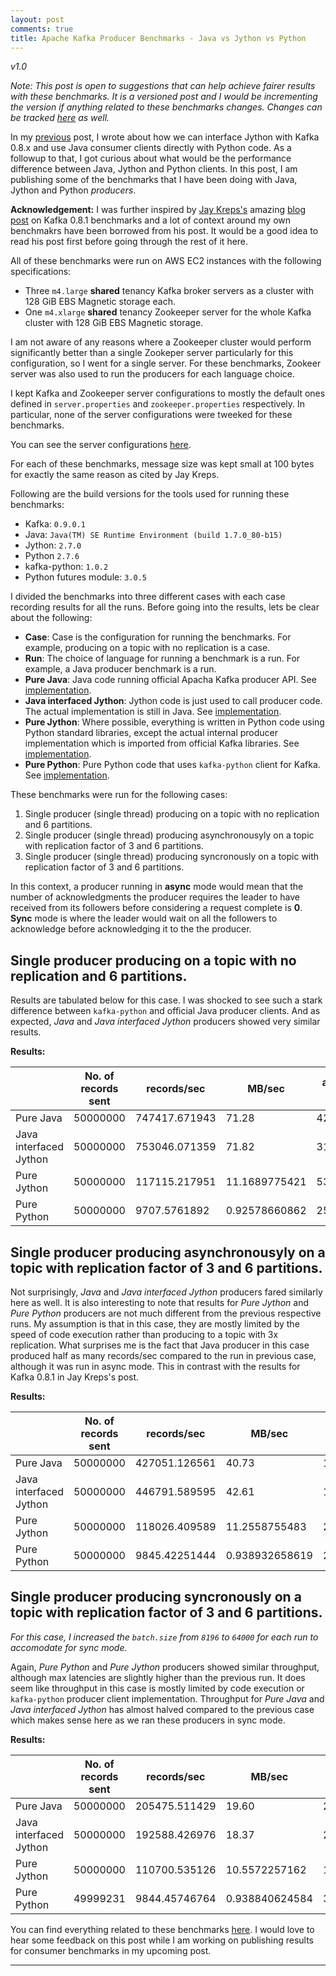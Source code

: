 ```yaml
---
layout: post
comments: true
title: Apache Kafka Producer Benchmarks - Java vs Jython vs Python
---
```

*v1.0*

*Note: This post is open to suggestions that can help achieve fairer results with these benchmarks. It is a versioned post and I would be incrementing the version if anything related to these benchmarks changes. Changes can be tracked [here](https://github.com/mrafayaleem/mrafayaleem.github.io) as well.*

In my [previous](http://mrafayaleem.com/2016/03/19/interfacing-jython-with-kafka/) post, I wrote about how we can interface Jython with Kafka 0.8.x and use Java consumer clients directly with Python code. As a followup to that, I got curious about what would be the performance difference between Java, Jython and Python clients. In this post, I am publishing some of the benchmarks that I have been doing with Java, Jython and Python *producers*. 

**Acknowledgement:** I was further inspired by [Jay Kreps's](https://twitter.com/jaykreps) amazing [blog post](https://engineering.linkedin.com/kafka/benchmarking-apache-kafka-2-million-writes-second-three-cheap-machines) on Kafka 0.8.1 benchmarks and a lot of context around my own benchmakrs have been borrowed from his post. It would be a good idea to read his post first before going through the rest of it here. 

All of these benchmarks were run on AWS EC2 instances with the following specifications:

- Three `m4.large` **shared** tenancy Kafka broker servers as a cluster with 128 GiB EBS Magnetic storage each.
- One `m4.xlarge` **shared** tenancy Zookeeper server for the whole Kafka cluster with 128 GiB EBS Magnetic storage.

I am not aware of any reasons where a Zookeeper cluster would perform significantly better than a single Zookeper server particularly for this configuration, so I went for a single server. For these benchmarks, Zookeer server was also used to run the producers for each language choice.

I kept Kafka and Zookeeper server configurations to mostly the default ones defined in `server.properties` and `zookeeper.properties` respectively. In particular, none of the server configurations were tweeked for these benchmarks.

You can see the server configurations [here](https://github.com/mrafayaleem/kafka-jython/tree/master/config).

For each of these benchmarks, message size was kept small at 100 bytes for exactly the same reason as cited by Jay Kreps.

Following are the build versions for the tools used for running these benchmarks:

- Kafka: `0.9.0.1`
- Java: `Java(TM) SE Runtime Environment (build 1.7.0_80-b15)`
- Jython: `2.7.0`
- Python `2.7.6`
- kafka-python: `1.0.2`
- Python futures module: `3.0.5`

I divided the benchmarks into three different cases with each case recording results for all the runs. Before going into the results, lets be clear about the following:

- **Case**: Case is the configuration for running the benchmarks. For example, producing on a topic with no replication is a case.
- **Run**: The choice of language for running a benchmark is a run. For example, a Java producer benchmark is a run.
- **Pure Java**: Java code running official Apacha Kafka producer API. See [implementation](https://github.com/mrafayaleem/kafka-jython/blob/master/benchmarks/src/main/java/kafkajython/benchmarks/ProducerPerformance.java).
- **Java interfaced Jython**: Jython code is just used to call producer code. The actual implementation is still in Java. See [implementation](https://github.com/mrafayaleem/kafka-jython/blob/master/benchmarks/src/main/jython/java_interfaced_jython_prodcuer.py).
- **Pure Jython**: Where possible, everything is written in Python code using Python standard libraries, except the actual internal producer implementation which is imported from official Kafka libraries. See [implementation](https://github.com/mrafayaleem/kafka-jython/blob/master/benchmarks/src/main/jython/producer_performance.py).
- **Pure Python**: Pure Python code that uses `kafka-python` client for Kafka. See [implementation](https://github.com/mrafayaleem/kafka-jython/blob/master/benchmarks/src/main/python/producer_performance.py).

These benchmarks were run for the following cases:

1. Single producer (single thread) producing on a topic with no replication and 6 partitions.
2. Single producer (single thread) producing asynchronousyly on a topic with replication factor of 3 and 6 partitions.
3. Single producer (single thread) producing syncronously on a topic with replication factor of 3 and 6 partitions.

In this context, a producer running in **async** mode would mean that the number of acknowledgments the producer requires the leader to have received from its followers before considering a request complete is **0**. **Sync** mode is where the leader would wait on all the followers to acknowledge before acknowledging it to the the producer.

## Single producer producing on a topic with no replication and 6 partitions.
Results are tabulated below for this case. I was shocked to see such a stark difference between `kafka-python` and official Java producer clients. And as expected, *Java* and *Java interfaced  Jython* producers showed very similar results.


**Results:**

| | No. of records sent | records/sec | MB/sec | avg latency (ms) | max latency (ms) | 50th (ms) | 95th (ms) | 99th (ms) | 99.9th (ms) |
--- | --- | --- | --- | --- | --- | --- | --- | --- | --- |
Pure Java | 50000000 | 747417.671943 | 71.28 | 429.34 | 2828.00 | 265 | 1251 | 1817 | 2497
Java interfaced Jython | 50000000 | 753046.071359 | 71.82 | 310.54 | 2189.00 | 1 | 1416 | 1798 | 1798
Pure Jython | 50000000 | 117115.217951 | 11.1689775421 | 53.95983326 | 4088.0 | 2 | 328 | 1108 | 3262
Pure Python | 50000000 | 9707.5761892 | 0.92578660862 | 25.82151426 | 1334.0 | 26 | 44 | 54 | 226

## Single producer producing asynchronousyly on a topic with replication factor of 3 and 6 partitions.

Not surprisingly, *Java* and *Java interfaced Jython* producers fared similarly here as well. It is also interesting to note that results for *Pure Jython* and *Pure Python* producers are not much different from the previous respective runs. My assumption is that in this case, they are mostly limited by the speed of code execution rather than producing to a topic with 3x replication. What surprises me is the fact that Java producer in this case produced half as many records/sec compared to the run in previous case, although it was run in async mode. This in contrast with the results for Kafka 0.8.1 in Jay Kreps's post.

**Results:**

| | No. of records sent | records/sec | MB/sec | avg latency (ms) | max latency (ms) | 50th (ms) | 95th (ms) | 99th (ms) | 99.9th (ms) |
--- | --- | --- | --- | --- | --- | --- | --- | --- | --- |
Pure Java | 50000000 | 427051.126561 | 40.73 | 1160.60 | 7428.00 | 459 | 4282 | 6288 | 7266
Java interfaced Jython | 50000000 | 446791.589595 | 42.61 | 1032.90 | 5925.00 | 219 | 4602 | 5595 | 5852
Pure Jython | 50000000 | 118026.409589 | 11.2558755483 | 231.39137682 | 5179.0 | 6 | 982 | 1983 | 4590
Pure Python | 50000000 | 9845.42251444 | 0.938932658619 | 26.58918002 | 1138.0 | 25 | 44 | 59 | 539

## Single producer producing syncronously on a topic with replication factor of 3 and 6 partitions.
*For this case, I increased the `batch.size` from `8196` to `64000` for each run to accomodate for sync mode.* 

Again, *Pure Python* and *Pure Jython* producers showed similar throughput, although max latencies are slightly higher than the previous run. It does seem like throughput in this case is mostly limited by code execution or `kafka-python` producer client implementation. Throughput for *Pure Java* and *Java interfaced Jython* has almost halved compared to the previous case which makes sense here as we ran these producers in sync mode.

**Results:**

| | No. of records sent | records/sec | MB/sec | avg latency (ms) | max latency (ms) | 50th (ms) | 95th (ms) | 99th (ms) | 99.9th (ms) |
--- | --- | --- | --- | --- | --- | --- | --- | --- | --- |
Pure Java | 50000000 | 205475.511429 | 19.60 | 2502.79 | 11165.00 | 1769 | 6741 | 9492 | 10640
Java interfaced Jython | 50000000 | 192588.426976 | 18.37 | 2659.39 | 19267.00 | 751 | 9236 | 14518 | 18843
Pure Jython | 50000000 | 110700.535126 | 10.5572257162 | 1220.20796466 | 7115.0 | 861 | 4770 | 6052 | 6747
Pure Python | 49999231 | 9844.45746764 | 0.938840624584 | 39.2650510365 | 2359.0 | 28 | 57 | 452 | 1108


You can find everything related to these benchmarks [here](https://github.com/mrafayaleem/kafka-jython/tree/master/benchmarks). I would love to hear some feedback on this post while I am working on publishing results for consumer benchmarks in my upcoming post.

---
